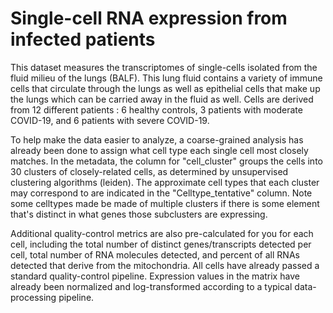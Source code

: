 # Single-cell RNA expression from infected patients

This dataset measures the transcriptomes of single-cells isolated from the fluid milieu of
the lungs (BALF). This lung fluid contains a variety of immune cells that circulate through 
the lungs as well as epithelial cells that make up the lungs which can be carried
away in the fluid as well. Cells are derived from 12 different patients : 6 healthy controls,
3 patients with moderate COVID-19, and 6 patients with severe COVID-19. 

To help make the data easier to analyze, a coarse-grained analysis has already been done
to assign what cell type each single cell most closely matches. In the metadata, the column
for "cell_cluster" groups the cells into 30 clusters of closely-related cells, as determined 
by unsupervised clustering algorithms (leiden). The approximate cell types that each cluster
may correspond to are indicated in the "Celltype_tentative" column. Note some celltypes made be 
made of multiple clusters if there is some element that's distinct in what genes those 
subclusters are expressing. 

Additional quality-control metrics are also pre-calculated for you for each cell, including the total
number of distinct genes/transcripts detected per cell, total number of RNA molecules detected, and 
percent of all RNAs detected that derive from the mitochondria. All cells have already passed a
standard quality-control pipeline. Expression values in the matrix have already been normalized and
log-transformed according to a typical data-processing pipeline. 